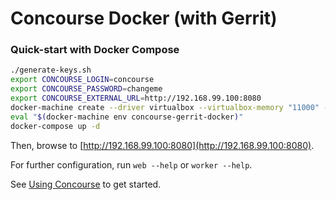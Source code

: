 # Concourse Docker (with Gerrit)

### Quick-start with Docker Compose

```sh
./generate-keys.sh
export CONCOURSE_LOGIN=concourse
export CONCOURSE_PASSWORD=changeme
export CONCOURSE_EXTERNAL_URL=http://192.168.99.100:8080
docker-machine create --driver virtualbox --virtualbox-memory "11000" --virtualbox-disk-size "100000" concourse-gerrit-docker
eval "$(docker-machine env concourse-gerrit-docker)"
docker-compose up -d
```

Then, browse to [http://192.168.99.100:8080](http://192.168.99.100:8080).

For further configuration, run `web --help` or `worker --help`.

See [Using Concourse](https://concourse.ci/using-concourse.html) to
get started.
